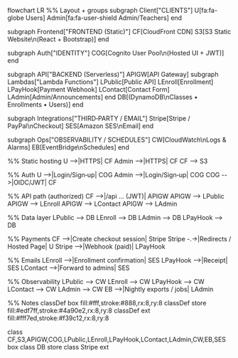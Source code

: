 flowchart LR
  %% Layout + groups
  subgraph Client["CLIENTS"]
    U[fa:fa-globe Users]
    Admin[fa:fa-user-shield Admin/Teachers]
  end

  subgraph Frontend["FRONTEND (Static)"]
    CF[CloudFront CDN]
    S3[S3 Static Website\n(React + Bootstrap)]
  end

  subgraph Auth["IDENTITY"]
    COG[Cognito User Pool\n(Hosted UI + JWT)]
  end

  subgraph API["BACKEND (Serverless)"]
    APIGW[API Gateway]
    subgraph Lambdas["Lambda Functions"]
      LPublic[Public API]
      LEnroll[Enrollment]
      LPayHook[Payment Webhook]
      LContact[Contact Form]
      LAdmin[Admin/Announcements]
    end
    DB[(DynamoDB\nClasses • Enrollments • Users)]
  end

  subgraph Integrations["THIRD‑PARTY / EMAIL"]
    Stripe[Stripe / PayPal\nCheckout]
    SES[Amazon SES\nEmail]
  end

  subgraph Ops["OBSERVABILITY / SCHEDULES"]
    CW[CloudWatch\nLogs & Alarms]
    EB[EventBridge\nSchedules]
  end

  %% Static hosting
  U -->|HTTPS| CF
  Admin -->|HTTPS| CF
  CF --> S3

  %% Auth
  U -->|Login/Sign‑up| COG
  Admin -->|Login/Sign‑up| COG
  COG -->|OIDC/JWT| CF

  %% API path (authorized)
  CF -->|/api ... (JWT)| APIGW
  APIGW --> LPublic
  APIGW --> LEnroll
  APIGW --> LContact
  APIGW --> LAdmin

  %% Data layer
  LPublic --> DB
  LEnroll --> DB
  LAdmin --> DB
  LPayHook --> DB

  %% Payments
  CF -->|Create checkout session| Stripe
  Stripe -.->|Redirects / Hosted Page| U
  Stripe -->|Webhook (paid)| LPayHook

  %% Emails
  LEnroll -->|Enrollment confirmation| SES
  LPayHook -->|Receipt| SES
  LContact -->|Forward to admins| SES

  %% Observability
  LPublic --> CW
  LEnroll --> CW
  LPayHook --> CW
  LContact --> CW
  LAdmin --> CW
  EB -->|Nightly exports / jobs| LAdmin

  %% Notes
  classDef box fill:#fff,stroke:#888,rx:8,ry:8
  classDef store fill:#edf7ff,stroke:#4a90e2,rx:8,ry:8
  classDef ext fill:#fff7ed,stroke:#f39c12,rx:8,ry:8

  class CF,S3,APIGW,COG,LPublic,LEnroll,LPayHook,LContact,LAdmin,CW,EB,SES box
  class DB store
  class Stripe ext
